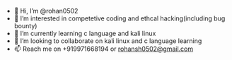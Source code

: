 - 👋 Hi, I’m @rohan0502
- 👀 I’m interested in competetive coding and ethcal hacking(including bug bounty)
- 🌱 I’m currently learning c language and kali linux
- 💞️ I’m looking to collaborate on kali linux and c language learning
- 📫 Reach me on +919971668194 or rohansh0502@gmail.com

<!---
rohan0502/rohan0502 is a ✨ special ✨ repository because its `README.md` (this file) appears on your GitHub profile.
You can click the Preview link to take a look at your changes.
--->
